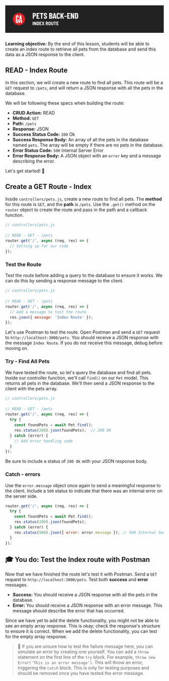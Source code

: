 # ![Express API - Pets Back-End - Index Route](./assets/hero.png)

**Learning objective:** By the end of this lesson, students will be able to create an index route to retrieve all pets from the database and send this data as a JSON response to the client.

## READ - Index Route

In this section, we will create a new route to find all pets. This route will be a `GET` request to `/pets`, and will return a JSON response with all the pets in the database.

We will be following these specs when building the route:

- **CRUD Action:** READ
- **Method:** `GET`
- **Path:** `/pets`
- **Response:** JSON
- **Success Status Code:** `200` Ok
- **Success Response Body:** An array of all the pets in the database named `pets`. The array will be empty if there are no pets in the database.
- **Error Status Code:** `500` Internal Server Error
- **Error Response Body:** A JSON object with an `error` key and a message describing the error.

Let's get started! 🎉

## Create a GET Route - Index

Inside `controllers/pets.js`, create a new route to find all pets. The **method** for this route is `GET`, and the **path** is `/pets`. Use the `.get()` method on the `router` object to create the route and pass in the path and a callback function.

```js
// controllers/pets.js

// READ - GET - /pets
router.get('/', async (req, res) => {
  // Setting up for our code
});
```

### Test the Route

Test the route before adding a query to the database to ensure it works. We can do this by sending a response message to the client.

```js
// controllers/pets.js

// READ - GET - /pets
router.get('/', async (req, res) => {
  // Add a message to test the route
  res.json({ message: 'Index Route' });
});
```

Let's use Postman to test the route. Open Postman and send a `GET` request to `http://localhost:3000/pets`. You should receive a JSON response with the message `Index Route`. If you do not receive this message, debug before moving on.

### Try - Find All Pets

We have tested the route, so let's query the database and find all pets. Inside our controller function, we'll call `find()` on our `Pet` model. This returns all pets in the database. We'll then send a JSON response to the client with the pets array.

```js
// controllers/pets.js

// READ - GET - /pets
router.get('/', async (req, res) => {
  try {
    const foundPets = await Pet.find();
    res.status(200).json(foundPets);  // 200 OK
  } catch (error) {
    // Add error handling code
  }
});
```

Be sure to include a status of `200 Ok` with your JSON response body.

### Catch - errors

Use the `error.message` object once again to send a meaningful response to the client. Include a `500` status to indicate that there was an internal error on the server side.

```js
router.get('/', async (req, res) => {
  try {
    const foundPets = await Pet.find();
    res.status(200).json(foundPets);
  } catch (error) {
    res.status(500).json({ error: error.message }); // 500 Internal Server Error
  }
});
```

## 🎓 You do: Test the Index route with Postman

Now that we have finished the route let's test it with Postman. Send a `GET` request to `http://localhost:3000/pets`. Test both **success** and **error** messages.

- **Success:** You should receive a JSON response with all the pets in the database.
- **Error:** You should receive a JSON response with an error message. This message should describe the error that has occurred.

Since we have yet to add the delete functionality, you might not be able to see an empty array response. This is okay; check the response's structure to ensure it is correct. When we add the delete functionality, you can test for the empty array response.

> 🧠 If you are unsure how to test the failure message here, you can simulate an error by creating one yourself. You can add a `throw` statement on the first line of the `try` block. For example, `throw new Error('This is an error message')`. This will throw an error, triggering the `catch` block. This is only for testing purposes and should be removed once you have tested the error message.
